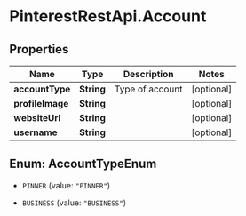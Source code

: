 # PinterestRestApi.Account

## Properties

Name | Type | Description | Notes
------------ | ------------- | ------------- | -------------
**accountType** | **String** | Type of account | [optional] 
**profileImage** | **String** |  | [optional] 
**websiteUrl** | **String** |  | [optional] 
**username** | **String** |  | [optional] 



## Enum: AccountTypeEnum


* `PINNER` (value: `"PINNER"`)

* `BUSINESS` (value: `"BUSINESS"`)




